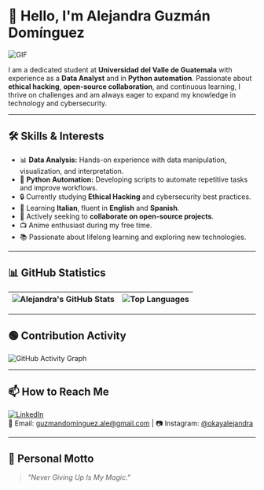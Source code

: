 # 👋 Hello, I'm Alejandra Guzmán Domínguez

![GIF](https://media.giphy.com/media/gi84IkFRzwube/giphy.gif)

I am a dedicated student at **Universidad del Valle de Guatemala** with experience as a **Data Analyst** and in **Python automation**. Passionate about **ethical hacking**, **open-source collaboration**, and continuous learning, I thrive on challenges and am always eager to expand my knowledge in technology and cybersecurity.

---

## 🛠️ Skills & Interests
- 📊 **Data Analysis:** Hands-on experience with data manipulation, visualization, and interpretation.  
- 🐍 **Python Automation:** Developing scripts to automate repetitive tasks and improve workflows.  
- 🔒 Currently studying **Ethical Hacking** and cybersecurity best practices.  
- 🌱 Learning **Italian**, fluent in **English** and **Spanish**.  
- 🤝 Actively seeking to **collaborate on open-source projects**.  
- 📺 Anime enthusiast during my free time.  
- 📚 Passionate about lifelong learning and exploring new technologies.  

---

## 📊 GitHub Statistics

| ![Alejandra's GitHub Stats](https://github-readme-stats.vercel.app/api?username=guzmanalejandra&show_icons=true&count_private=true&theme=radical) | ![Top Languages](https://github-readme-stats.vercel.app/api/top-langs/?username=guzmanalejandra&layout=compact&theme=radical) |
|-----------------------------------------------------------------------------------------------------------------------------------------------|-----------------------------------------------------------------------------------------------------------------------------------|

---

## 🟢 Contribution Activity

![GitHub Activity Graph](https://github-readme-activity-graph.vercel.app/graph?username=guzmanalejandra&theme=radical&hide_border=true&area=true)



---

## 📫 How to Reach Me

[![LinkedIn](https://img.shields.io/badge/LinkedIn-0077B5?style=for-the-badge&logo=linkedin&logoColor=white)](https://www.linkedin.com/in/lucia-alejandra-guzman-dominguez-a9a359257)  
📧 Email: guzmandominguez.ale@gmail.com | 📷 Instagram: [@okayalejandra](https://instagram.com/okayalejandra)

---

## 🌟 Personal Motto

> *"Never Giving Up Is My Magic."*
